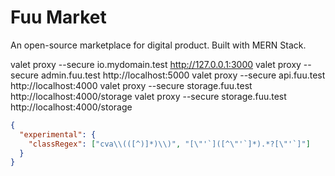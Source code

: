 # Fuu Market
An open-source marketplace for digital product. Built with MERN Stack.


valet proxy --secure io.mydomain.test http://127.0.0.1:3000
valet proxy --secure admin.fuu.test http://localhost:5000
valet proxy --secure api.fuu.test http://localhost:4000
valet proxy --secure storage.fuu.test http://localhost:4000/storage
valet proxy --secure storage.fuu.test http://localhost:4000/storage

```json
{
  "experimental": {
    "classRegex": ["cva\\(([^)]*)\\)", "[\"'`]([^\"'`]*).*?[\"'`]"]
  }
}
